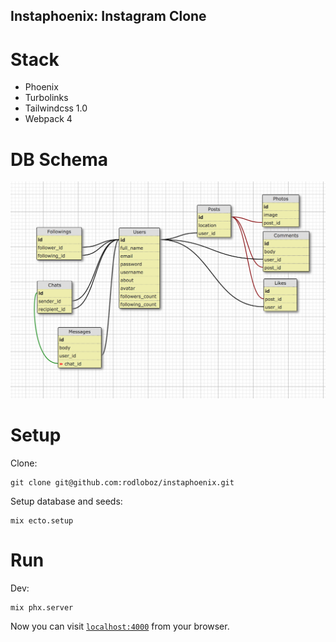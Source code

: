 ## Instaphoenix: Instagram Clone

# Stack

* Phoenix
* Turbolinks
* Tailwindcss 1.0
* Webpack 4

# DB Schema

![DB Schema Screenshot](/screenshots/schema.png?raw=true)

# Setup

Clone:

    git clone git@github.com:rodloboz/instaphoenix.git

Setup database and seeds:

    mix ecto.setup

# Run

Dev:

    mix phx.server

Now you can visit [`localhost:4000`](http://localhost:4000) from your browser.

